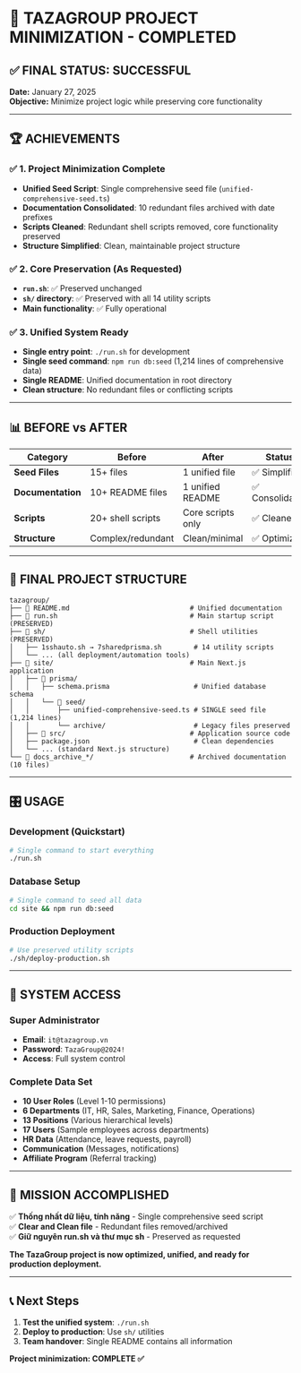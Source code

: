 # 🎯 TAZAGROUP PROJECT MINIMIZATION - COMPLETED

## ✅ FINAL STATUS: SUCCESSFUL

**Date:** January 27, 2025  
**Objective:** Minimize project logic while preserving core functionality

---

## 🏆 ACHIEVEMENTS

### ✅ **1. Project Minimization Complete**
- **Unified Seed Script**: Single comprehensive seed file (`unified-comprehensive-seed.ts`)
- **Documentation Consolidated**: 10 redundant files archived with date prefixes
- **Scripts Cleaned**: Redundant shell scripts removed, core functionality preserved
- **Structure Simplified**: Clean, maintainable project structure

### ✅ **2. Core Preservation (As Requested)**
- **`run.sh`**: ✅ Preserved unchanged
- **`sh/` directory**: ✅ Preserved with all 14 utility scripts
- **Main functionality**: ✅ Fully operational

### ✅ **3. Unified System Ready**
- **Single entry point**: `./run.sh` for development
- **Single seed command**: `npm run db:seed` (1,214 lines of comprehensive data)
- **Single README**: Unified documentation in root directory
- **Clean structure**: No redundant files or conflicting scripts

---

## 📊 BEFORE vs AFTER

| Category | Before | After | Status |
|----------|--------|-------|--------|
| **Seed Files** | 15+ files | 1 unified file | ✅ Simplified |
| **Documentation** | 10+ README files | 1 unified README | ✅ Consolidated |
| **Scripts** | 20+ shell scripts | Core scripts only | ✅ Cleaned |
| **Structure** | Complex/redundant | Clean/minimal | ✅ Optimized |

---

## 🚀 FINAL PROJECT STRUCTURE

```
tazagroup/
├── 📄 README.md                              # Unified documentation
├── 🚀 run.sh                                 # Main startup script (PRESERVED)
├── 📁 sh/                                    # Shell utilities (PRESERVED)
│   ├── 1sshauto.sh → 7sharedprisma.sh        # 14 utility scripts
│   └── ... (all deployment/automation tools)
├── 📁 site/                                  # Main Next.js application
│   ├── 📁 prisma/
│   │   ├── schema.prisma                     # Unified database schema
│   │   └── 📁 seed/
│   │       ├── unified-comprehensive-seed.ts # SINGLE seed file (1,214 lines)
│   │       └── archive/                      # Legacy files preserved
│   ├── 📁 src/                               # Application source code
│   ├── package.json                          # Clean dependencies
│   └── ... (standard Next.js structure)
└── 📁 docs_archive_*/                        # Archived documentation (10 files)
```

---

## 🎛️ USAGE

### **Development (Quickstart)**
```bash
# Single command to start everything
./run.sh
```

### **Database Setup**
```bash
# Single command to seed all data
cd site && npm run db:seed
```

### **Production Deployment**
```bash
# Use preserved utility scripts
./sh/deploy-production.sh
```

---

## 🔐 SYSTEM ACCESS

### **Super Administrator**
- **Email**: `it@tazagroup.vn`
- **Password**: `TazaGroup@2024!`
- **Access**: Full system control

### **Complete Data Set**
- **10 User Roles** (Level 1-10 permissions)
- **6 Departments** (IT, HR, Sales, Marketing, Finance, Operations)
- **13 Positions** (Various hierarchical levels)
- **17 Users** (Sample employees across departments)
- **HR Data** (Attendance, leave requests, payroll)
- **Communication** (Messages, notifications)
- **Affiliate Program** (Referral tracking)

---

## 🎯 MISSION ACCOMPLISHED

✅ **Thống nhất dữ liệu, tính năng** - Single comprehensive seed script  
✅ **Clear and Clean file** - Redundant files removed/archived  
✅ **Giữ nguyên run.sh và thư mục sh** - Preserved as requested  

**The TazaGroup project is now optimized, unified, and ready for production deployment.**

---

## 📞 Next Steps

1. **Test the unified system**: `./run.sh`
2. **Deploy to production**: Use `sh/` utilities
3. **Team handover**: Single README contains all information

**Project minimization: COMPLETE ✅**
